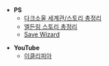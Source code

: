 * **PS**
  * [다크소울 세계관/스토리 총정리](https://bbs.ruliweb.com/family/4892/board/17/read/49)
  * [엘든링 스토리 총정리](https://bbs.ruliweb.com/family/4892/board/185738/read/35950?search_key=%EB%A0%88%EB%82%A0%EB%9D%BC&search_type=subject_content&utm_source=pocket_mylist)
  * [Save Wizard](https://www.savewizard.net/)



- **YouTube**
  - [이클리피아](https://www.youtube.com/user/eclipiablog/playlists)
